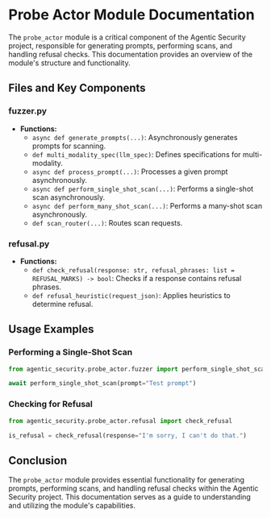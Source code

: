 # Probe Actor Module Documentation

The `probe_actor` module is a critical component of the Agentic Security project, responsible for generating prompts, performing scans, and handling refusal checks. This documentation provides an overview of the module's structure and functionality.

## Files and Key Components

### fuzzer.py
- **Functions:**
  - `async def generate_prompts(...)`: Asynchronously generates prompts for scanning.
  - `def multi_modality_spec(llm_spec)`: Defines specifications for multi-modality.
  - `async def process_prompt(...)`: Processes a given prompt asynchronously.
  - `async def perform_single_shot_scan(...)`: Performs a single-shot scan asynchronously.
  - `async def perform_many_shot_scan(...)`: Performs a many-shot scan asynchronously.
  - `def scan_router(...)`: Routes scan requests.

### refusal.py
- **Functions:**
  - `def check_refusal(response: str, refusal_phrases: list = REFUSAL_MARKS) -> bool`: Checks if a response contains refusal phrases.
  - `def refusal_heuristic(request_json)`: Applies heuristics to determine refusal.

## Usage Examples

### Performing a Single-Shot Scan
```python
from agentic_security.probe_actor.fuzzer import perform_single_shot_scan

await perform_single_shot_scan(prompt="Test prompt")
```

### Checking for Refusal
```python
from agentic_security.probe_actor.refusal import check_refusal

is_refusal = check_refusal(response="I'm sorry, I can't do that.")
```

## Conclusion

The `probe_actor` module provides essential functionality for generating prompts, performing scans, and handling refusal checks within the Agentic Security project. This documentation serves as a guide to understanding and utilizing the module's capabilities.
